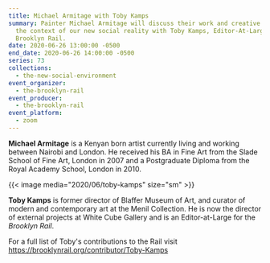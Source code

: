 ```yaml
---
title: Michael Armitage with Toby Kamps
summary: Painter Michael Armitage will discuss their work and creative life in
  the context of our new social reality with Toby Kamps, Editor-At-Large of the
  Brooklyn Rail.
date: 2020-06-26 13:00:00 -0500
end_date: 2020-06-26 14:00:00 -0500
series: 73
collections:
  - the-new-social-environment
event_organizer:
  - the-brooklyn-rail
event_producer:
  - the-brooklyn-rail
event_platform:
  - zoom
---
```

**Michael Armitage** is a Kenyan born artist currently living and working between Nairobi and London. He received his BA in Fine Art from the Slade School of Fine Art, London in 2007 and a Postgraduate Diploma from the Royal Academy School, London in 2010.

{{< image media="2020/06/toby-kamps" size="sm" >}}

**Toby Kamps** is former director of Blaffer Museum of Art, and curator of modern and contemporary art at the Menil Collection. He is now the director of external projects at White Cube Gallery and is an Editor-at-Large for the *Brooklyn Rail*.

For a full list of Toby's contributions to the Rail visit <https://brooklynrail.org/contributor/Toby-Kamps>